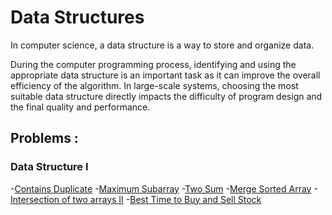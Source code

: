 # Data Structures

In computer science, a data structure is a way to store and organize data.

During the computer programming process, identifying and using the appropriate data structure is an important task as it can improve the overall efficiency of the algorithm. In large-scale systems, choosing the most suitable data structure directly impacts the difficulty of program design and the final quality and performance.

## Problems :
### Data Structure I
-[Contains Duplicate](/./217-contains-duplicate/)
-[Maximum Subarray](/./53-maximum-subarray/)
-[Two Sum](/./1-two-sum/)
-[Merge Sorted Array](/./88-merge-sorted-array)
-[Intersection of two arrays II](/./350-intersection-of-two-arrays-ii)
-[Best Time to Buy and Sell Stock](/./121-best-time-to-buy-and-sell-stock/)
